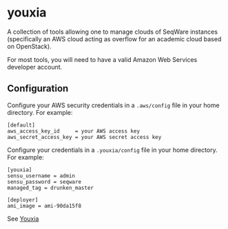 youxia
======

A collection of tools allowing one to manage clouds of SeqWare instances (specifically an AWS cloud acting as overflow for an academic cloud based on OpenStack).

For most tools, you will need to have a valid Amazon Web Services developer account.

## Configuration

Configure your AWS security credentials in a <code>.aws/config</code> file in your home directory. For example:

    [default]
    aws_access_key_id     = your AWS access key
    aws_secret_access_key = your AWS secret access key

Configure your credentials in a <code>.youxia/config</code> file in your home directory. For example:

    [youxia]
    sensu_username = admin
    sensu_password = seqware
    managed_tag = drunken_master
    
    [deployer]
    ami_image = ami-90da15f8
    

See [Youxia](https://en.wikipedia.org/wiki/Youxia)
